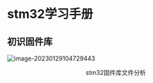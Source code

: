 # stm32学习手册
## 初识固件库

![image-20230129104729443](C:\Users\31141\Desktop\Project\readme\images\image-20230129104729443.png)

<center>stm32固件库文件分析</center>
